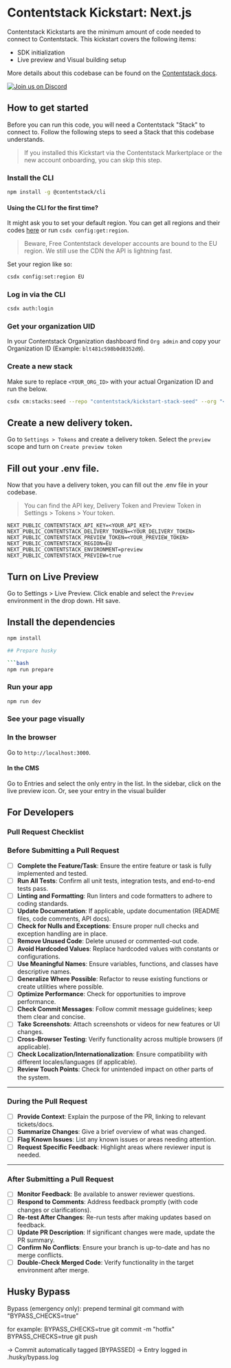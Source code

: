 # Contentstack Kickstart: Next.js

Contentstack Kickstarts are the minimum amount of code needed to connect to Contentstack.
This kickstart covers the following items:

- SDK initialization
- Live preview and Visual building setup

More details about this codebase can be found on the [Contentstack docs](https://www.contentstack.com/docs/developers).

[![Join us on Discord](https://img.shields.io/badge/Join%20Our%20Discord-7289da.svg?style=flat&logo=discord&logoColor=%23fff)](https://community.contentstack.com)

## How to get started

Before you can run this code, you will need a Contentstack "Stack" to connect to.
Follow the following steps to seed a Stack that this codebase understands.

> If you installed this Kickstart via the Contentstack Markertplace or the new account onboarding, you can skip this step.

### Install the CLI

```bash
npm install -g @contentstack/cli
```

#### Using the CLI for the first time?

It might ask you to set your default region.
You can get all regions and their codes [here](https://www.contentstack.com/docs/developers/cli/configure-regions-in-the-cli) or run `csdx config:get:region`.

> Beware, Free Contentstack developer accounts are bound to the EU region. We still use the CDN the API is lightning fast.

Set your region like so:

```bash
csdx config:set:region EU
```

### Log in via the CLI

```bash
csdx auth:login
```

### Get your organization UID

In your Contentstack Organization dashboard find `Org admin` and copy your Organization ID (Example: `blt481c598b0d8352d9`).

### Create a new stack

Make sure to replace `<YOUR_ORG_ID>` with your actual Organization ID and run the below.

```bash
csdx cm:stacks:seed --repo "contentstack/kickstart-stack-seed" --org "<YOUR_ORG_ID>" -n "Kickstart Stack"
```

## Create a new delivery token.

Go to `Settings > Tokens` and create a delivery token. Select the `preview` scope and turn on `Create preview token`

## Fill out your .env file.

Now that you have a delivery token, you can fill out the .env file in your codebase.

> You can find the API key, Delivery Token and Preview Token in Settings > Tokens > Your token.

```
NEXT_PUBLIC_CONTENTSTACK_API_KEY=<YOUR_API_KEY>
NEXT_PUBLIC_CONTENTSTACK_DELIVERY_TOKEN=<YOUR_DELIVERY_TOKEN>
NEXT_PUBLIC_CONTENTSTACK_PREVIEW_TOKEN=<YOUR_PREVIEW_TOKEN>
NEXT_PUBLIC_CONTENTSTACK_REGION=EU
NEXT_PUBLIC_CONTENTSTACK_ENVIRONMENT=preview
NEXT_PUBLIC_CONTENTSTACK_PREVIEW=true
```

## Turn on Live Preview

Go to Settings > Live Preview. Click enable and select the `Preview` environment in the drop down. Hit save.

## Install the dependencies

````bash
npm install

## Prepare husky

```bash
npm run prepare
````

### Run your app

```bash
npm run dev
```

### See your page visually

### In the browser

Go to `http://localhost:3000`.

#### In the CMS

Go to Entries and select the only entry in the list.
In the sidebar, click on the live preview icon.
Or, see your entry in the visual builder

## For Developers

### Pull Request Checklist

### Before Submitting a Pull Request

- [ ] **Complete the Feature/Task**: Ensure the entire feature or task is fully implemented and tested.
- [ ] **Run All Tests**: Confirm all unit tests, integration tests, and end-to-end tests pass.
- [ ] **Linting and Formatting**: Run linters and code formatters to adhere to coding standards.
- [ ] **Update Documentation**: If applicable, update documentation (README files, code comments, API docs).
- [ ] **Check for Nulls and Exceptions**: Ensure proper null checks and exception handling are in place.
- [ ] **Remove Unused Code**: Delete unused or commented-out code.
- [ ] **Avoid Hardcoded Values**: Replace hardcoded values with constants or configurations.
- [ ] **Use Meaningful Names**: Ensure variables, functions, and classes have descriptive names.
- [ ] **Generalize Where Possible**: Refactor to reuse existing functions or create utilities where possible.
- [ ] **Optimize Performance**: Check for opportunities to improve performance.
- [ ] **Check Commit Messages**: Follow commit message guidelines; keep them clear and concise.
- [ ] **Take Screenshots**: Attach screenshots or videos for new features or UI changes.
- [ ] **Cross-Browser Testing**: Verify functionality across multiple browsers (if applicable).
- [ ] **Check Localization/Internationalization**: Ensure compatibility with different locales/languages (if applicable).
- [ ] **Review Touch Points**: Check for unintended impact on other parts of the system.

---

### During the Pull Request

- [ ] **Provide Context**: Explain the purpose of the PR, linking to relevant tickets/docs.
- [ ] **Summarize Changes**: Give a brief overview of what was changed.
- [ ] **Flag Known Issues**: List any known issues or areas needing attention.
- [ ] **Request Specific Feedback**: Highlight areas where reviewer input is needed.

---

### After Submitting a Pull Request

- [ ] **Monitor Feedback**: Be available to answer reviewer questions.
- [ ] **Respond to Comments**: Address feedback promptly (with code changes or clarifications).
- [ ] **Re-test After Changes**: Re-run tests after making updates based on feedback.
- [ ] **Update PR Description**: If significant changes were made, update the PR summary.
- [ ] **Confirm No Conflicts**: Ensure your branch is up-to-date and has no merge conflicts.
- [ ] **Double-Check Merged Code**: Verify functionality in the target environment after merge.

## Husky Bypass

Bypass (emergency only):
prepend terminal git command with "BYPASS_CHECKS=true"

for example:
BYPASS_CHECKS=true git commit -m "hotfix"
BYPASS_CHECKS=true git push

→ Commit automatically tagged [BYPASSED]
→ Entry logged in .husky/bypass.log
